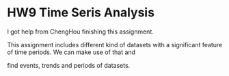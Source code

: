 # HW9 Time Seris Analysis

I got help from ChengHou finishing this assignment.

This assignment includes different kind of datasets with a significant feature of time periods. We can make use of that and 

find events, trends and periods of datasets.
